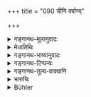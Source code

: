 +++
title = "090 त्रीणि वर्षाण्य्"

+++

<details><summary>गङ्गानथ-मूलानुवादः</summary>

Having reached puberty, the maiden may wait for three years; after that time, she shall procure a suitable husband.—(90)
</details>

<details><summary>मेधातिथिः</summary>

रेतो ऋतुकालम्, तद्वत्य् अपि **त्रीणि वर्षाणि** तद्गृहे आसीत । अतः परमम् उत्कृष्टाभावे **सदृशं** समानजातीयं स्वयं वृणुयात् ॥ ९.९० ॥
</details>

<details><summary>गङ्गानथ-भाष्यानुवादः</summary>

‘*Puberty*’— menstruation; after menstruation she may stay in her father’s house ‘*for three years*’; after that, in the event of a distinguished bridegroom not forthcoming, she shall choose a ‘*suitable husband*’— one who is her equal in caste.—(90)
</details>

<details><summary>गङ्गानथ-टिप्पन्यः</summary>

This verse is quoted in *Parāśaramādhava* (Ācāra, p. 484);—in
*Vīramitrodaya* (Saṃskāra, p. 772);—in *Hemādri* (Kāla, p. 805)—in
*Smṛticandrikā* (Saṃskāra, p. 217);—and in *Saṃskāra-ratnamālā* (p.
501).
</details>

<details><summary>गङ्गानथ-तुल्य-वाक्यानि</summary>

**(verses 9.90-92)  
**

*Mahābhārata* (13.44.15).—(Same as Manu, but reading ‘*svayam
bhartāramarjayet*’ for the last foot.)

*Baudhāyana* (4.10.14).—‘Three years let a marriageable damsel wait for
the order of her father. But after that time, let her choose for
herself, in the fourth year, a husband of the same caste. If no one of
equal rank is to be found, she may take even one destitute of good
qualities.’

*Gautama* (18-20).—‘A marriageable maiden who is not given in marriage
shall allow three monthly periods to pass, and afterwards unite herself,
of her own will, to a blameless man, giving up the ornaments received
from her father or his family.’

*Vaśiṣṭha* (17.67-68).—‘A maiden who has attained puberty shall wait for
three years;—after three years, she may herself take a husband of equal
caste.’

*Viṣṇu* (24.40).—‘When she has allowed three monthly periods to pass
without being married, let her choose a husband for herself; three
monthly periods having passed, she has, in every case, full power to
dispose of herself as she thinks best.’

*Yājñavalkya* (1.64).—‘If there are no persons to give her away, the
maiden shall herself take a suitable husband.’

*Nārada* (12.22-23).—‘If no such person be in existence as should marry
her, let the maiden approach the King, and let her, with his permission,
betake herself to a bridegroom of her own choice, who belongs to her own
caste, and is a suitable match in point of descent, morality, age and
sacred learning. Let her discharge her religious duties in common with
him, and bear children to him.’

*Yama* (Vīramitrodaya-Saṃskāra, p. 773).—‘If, for twelve years, the girl
remains unmarried in her father’s house, the guilt of embryo-killing
falls upon the father, and the maiden shall choose her own husband.’
</details>

<details><summary>भारुचिः</summary>

कन्याया अयम् उपदेशः । सा च द्वादशवर्षर्तुं पश्यतीति स्मर्यते । यत एतस्मात् कालाद् ऊर्ध्वं वर्षत्रयं स्वयंवरात् ग्रहणं तस्याः । ऊर्ध्वं तु ॥ ९.९० ॥
</details>

<details><summary>Bühler</summary>

090	Three years let a damsel wait, though she be marriageable; but after that time let her choose for herself a bridegroom (of) equal (caste and rank).
</details>
